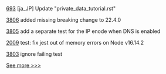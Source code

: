 
[693](https://github.com/hyperledger/fabric-docs-i18n/pull/693) [ja_JP] Update "private_data_tutorial.rst"

[3806](https://github.com/hyperledger/besu/pull/3806) added missing breaking change to 22.4.0

[3805](https://github.com/hyperledger/besu/pull/3805) add a separate test for the IP enode when DNS is enabled

[2009](https://github.com/hyperledger/cactus/pull/2009) test: fix jest out of memory errors on Node v16.14.2

[3803](https://github.com/hyperledger/besu/pull/3803) ignore failing test


[See more >>>](https://start-here.hyperledger.org/pull-requests)
